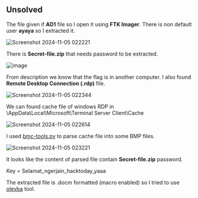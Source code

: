 ## Unsolved

The file given if **AD1** file so I open it using **FTK Imager**. There is non default user **ayaya** so I extracted it.

![Screenshot 2024-11-05 022221](https://github.com/user-attachments/assets/ffbd4d40-dbe4-41d7-878e-ca2461de65a9)

There is **Secret-file.zip** that needs password to be extracted.

![image](https://github.com/user-attachments/assets/0eeedf84-9403-4929-bd8a-48b54d2e5874)

From description we know that the flag is in another computer. I also found **Remote Desktop Connection (.rdp)** file.

![Screenshot 2024-11-05 022344](https://github.com/user-attachments/assets/27f55f7f-f5e2-40ff-ae60-10b9290f5532)

We can found cache file of windows RDP in \AppData\Local\Microsoft\Terminal Server Client\Cache

![Screenshot 2024-11-05 022614](https://github.com/user-attachments/assets/3038bc6b-84b5-4326-b34d-a79f39162ad5)

I used [bmc-tools.py](https://github.com/ANSSI-FR/bmc-tools) to parse cache file into some BMP files.

![Screenshot 2024-11-05 023221](https://github.com/user-attachments/assets/df41bc4f-ef43-448c-8fc5-d8cafd8e9afa)

It looks like the content of parsed file contain **Secret-file.zip** password.

Key = Selamat_ngerjain_hacktoday_yaaa

The extracted file is .docm formatted (macro enabled) so I tried to use [olevba](https://github.com/decalage2/oletools) tool.



